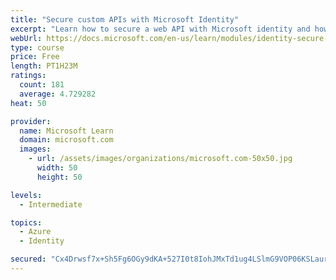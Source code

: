```yaml
---
title: "Secure custom APIs with Microsoft Identity"
excerpt: "Learn how to secure a web API with Microsoft identity and how to call it from another application."
webUrl: https://docs.microsoft.com/en-us/learn/modules/identity-secure-custom-api/
type: course
price: Free
length: PT1H23M
ratings:
  count: 181
  average: 4.729282
heat: 50

provider:
  name: Microsoft Learn
  domain: microsoft.com
  images:
    - url: /assets/images/organizations/microsoft.com-50x50.jpg
      width: 50
      height: 50

levels:
  - Intermediate

topics:
  - Azure
  - Identity

secured: "Cx4Drwsf7x+Sh5Fg6OGy9dKA+527I0t8IohJMxTd1ug4LSlmG9VOP06KSLaur8JJxhFkhCOlgPJsKopg9J/3X9lNSgIe7/5KIvRfcRvzILI1jkZEZRl0Z30Gt5sWEmYnYZ9UvgQZ2b7tJBqcTLAwkc635GkviitdANyWWOvWkpP81/sKQ9z13aSaeuVXDmLoYsDMtxFpmcD9O1bFknNDlyFX4mdd13PMvsxAAUWr6Xzkl2S5Kwo5Tb/zUAS2mnGqI1sPVkdztRLYwbW8evafJVabwRy2jxeGERHcYAiduQurMDa0GnKvwm+rw08fSM8U2gkXnOLEU+yTUS4tJYeg0Uudh/MeF7sILn9H25dKCZ8eJ8RGsxVTxIGyUCPLm+7K28J6UrR82XdLsBDLUM4skUWv/rmA7VI3bwvz0TJqJaM=;UBH/rBuTylgdBApNRQ0Wig=="
---
```


